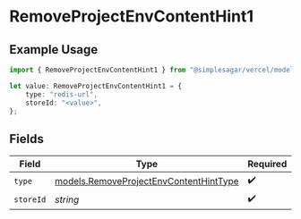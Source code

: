 # RemoveProjectEnvContentHint1

## Example Usage

```typescript
import { RemoveProjectEnvContentHint1 } from "@simplesagar/vercel/models/removeprojectenvop.js";

let value: RemoveProjectEnvContentHint1 = {
    type: "redis-url",
    storeId: "<value>",
};
```

## Fields

| Field                                                                                  | Type                                                                                   | Required                                                                               | Description                                                                            |
| -------------------------------------------------------------------------------------- | -------------------------------------------------------------------------------------- | -------------------------------------------------------------------------------------- | -------------------------------------------------------------------------------------- |
| `type`                                                                                 | [models.RemoveProjectEnvContentHintType](../models/removeprojectenvcontenthinttype.md) | :heavy_check_mark:                                                                     | N/A                                                                                    |
| `storeId`                                                                              | *string*                                                                               | :heavy_check_mark:                                                                     | N/A                                                                                    |